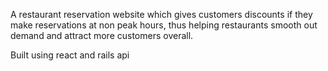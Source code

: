 A restaurant reservation website which gives customers discounts if they make reservations at non peak hours, thus helping restaurants smooth out demand and attract more customers overall.

Built using react and rails api